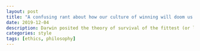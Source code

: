 ```yaml
---
layout: post
title: "A confusing rant about how our culture of winning will doom us all"
date: 2019-12-04
description: Darwin posited the theory of survival of the fittest (or luckiest). We’re told competition can lead to better outcomes and “exceptionalism”. Meanwhile, competition, especially economic competition, appear antithetical to biblical guidance, though you wouldn’t know it if you observed any prominent evangelical Christian. How do we deal with competition?
categories: style
tags: [ethics, philosophy]
---
```


